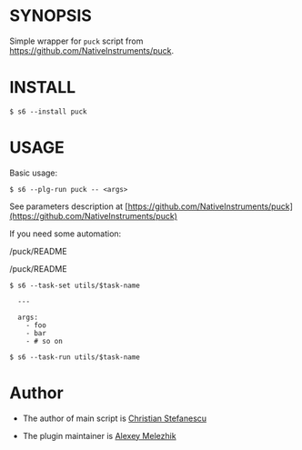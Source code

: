# SYNOPSIS

Simple wrapper for `puck` script from https://github.com/NativeInstruments/puck.


# INSTALL

    $ s6 --install puck

# USAGE

Basic usage:

    $ s6 --plg-run puck -- <args>

See parameters description at [https://github.com/NativeInstruments/puck](https://github.com/NativeInstruments/puck)

If you need some automation:

/puck/README

/puck/README

    $ s6 --task-set utils/$task-name

      ---

      args:
        - foo
        - bar
        - # so on

    $ s6 --task-run utils/$task-name

# Author

* The author of main script is [Christian Stefanescu](https://github.com/stchris)

* The plugin maintainer is [Alexey Melezhik](https://github.com/melezhik/)



